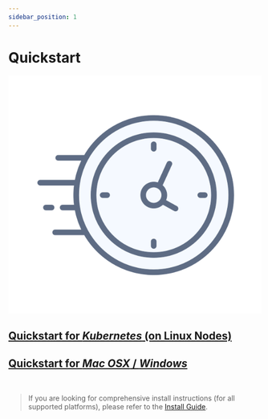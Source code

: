 ```yaml
---
sidebar_position: 1
---
```


# Quickstart 

![Quickstart for API Observability](../../../assets/quickstart.svg)

## [Quickstart for *Kubernetes* (on Linux Nodes)](./quickstart-k8s.md)
## [Quickstart for *Mac OSX* / *Windows*](./quickstart-laptop.md)

<br/>

> If you are looking for comprehensive install instructions (for all supported platforms), please refer to the [Install Guide](../install-guide/install-guide.md).